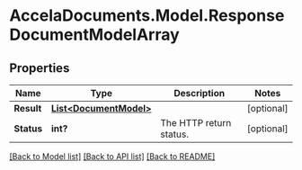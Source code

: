 # AccelaDocuments.Model.ResponseDocumentModelArray
## Properties

Name | Type | Description | Notes
------------ | ------------- | ------------- | -------------
**Result** | [**List&lt;DocumentModel&gt;**](DocumentModel.md) |  | [optional] 
**Status** | **int?** | The HTTP return status. | [optional] 

[[Back to Model list]](../README.md#documentation-for-models) [[Back to API list]](../README.md#documentation-for-api-endpoints) [[Back to README]](../README.md)

